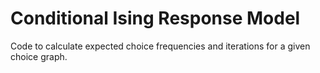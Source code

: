 # Conditional Ising Response Model
Code to calculate expected choice frequencies and iterations for a given choice graph. 
